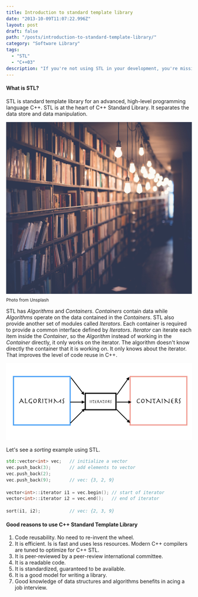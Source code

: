 ```yaml
---
title: Introduction to standard template library
date: "2013-10-09T11:07:22.996Z"
layout: post
draft: false
path: "/posts/introduction-to-standard-template-library/"
category: "Software Library"
tags:
  - "STL"
  - "C++03"
description: "If you're not using STL in your development, you're missing the very best C++ has to offer. Learn more about STL."
---
```

#### What is STL?

STL is standard template library for an advanced, high-level programming language C++. STL is at the heart of C++ Standard Library. It separates the data store and data manipulation.

![Intro to STL](./1.jpg "Library")<sub>Photo from Unsplash</sub>

STL has _Algorithms_ and _Containers_. _Containers_ contain data while _Algorithms_ operate on the data contained in the _Containers_. STL also provide another set of modules called _Iterators_. Each container is required to provide a common interface defined by _Iterators_. _Iterator_ can iterate each item inside the _Container_, so the _Algorithm_ instead of working in the _Container_ directly, it only works on the iterator. The algorithm doesn't know directly the container that it is working on. It only knows about the iterator. That improves the level of code reuse in C++.

![Intro to STL2](./2.jpg "The STL.")

Let's see a _sorting_ example using STL.

```cpp
std::vector<int> vec;   // initialize a vector
vec.push_back(3);       // add elements to vector
vec.push_back(2);
vec.push_back(9);       // vec: {3, 2, 9}

vector<int>::iterator i1 = vec.begin(); // start of iterator
vector<int>::iterator i2 = vec.end();   // end of iterator

sort(i1, i2);           // vec: {2, 3, 9}
```

#### Good reasons to use C++ Standard Template Library
1. Code reusability. No need to re-invent the wheel.
2. It is efficient. Is is fast and uses less resources. Modern C++ compilers are tuned to optimize for C++ STL.
3. It is peer-reviewed by a peer-review international committee.
4. It is a readable code.
5. It is standardized, guaranteed to be available.
6. It is a good model for writing a library.
7. Good knowledge of data structures and algorithms benefits in acing a job interview.